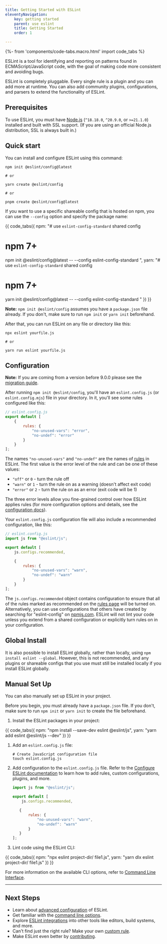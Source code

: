 ```yaml
---
title: Getting Started with ESLint
eleventyNavigation:
    key: getting started
    parent: use eslint
    title: Getting Started
    order: 1

---
```


{%- from 'components/code-tabs.macro.html' import code_tabs %}

ESLint is a tool for identifying and reporting on patterns found in ECMAScript/JavaScript code, with the goal of making code more consistent and avoiding bugs.

ESLint is completely pluggable. Every single rule is a plugin and you can add more at runtime. You can also add community plugins, configurations, and parsers to extend the functionality of ESLint.

## Prerequisites

To use ESLint, you must have [Node.js](https://nodejs.org/en/) (`^18.18.0`, `^20.9.0`, or `>=21.1.0`) installed and built with SSL support. (If you are using an official Node.js distribution, SSL is always built in.)

## Quick start

You can install and configure ESLint using this command:

```shell
npm init @eslint/config@latest

# or

yarn create @eslint/config

# or

pnpm create @eslint/config@latest
```

If you want to use a specific shareable config that is hosted on npm, you can use the `--config` option and specify the package name:

{{ code_tabs({
npm: "# use `eslint-config-standard` shared config

# npm 7+

npm init @eslint/config@latest -- --config eslint-config-standard
",
yarn: "# use `eslint-config-standard` shared config

# npm 7+

yarn init @eslint/config@latest -- --config eslint-config-standard
"
}) }}

**Note:** `npm init @eslint/config` assumes you have a `package.json` file already. If you don't, make sure to run `npm init` or `yarn init` beforehand.

After that, you can run ESLint on any file or directory like this:

```shell
npx eslint yourfile.js

# or

yarn run eslint yourfile.js
```

## Configuration

**Note:** If you are coming from a version before 9.0.0 please see the [migration guide](configure/migration-guide).

After running `npm init @eslint/config`, you'll have an `eslint.config.js` (or `eslint.config.mjs`) file in your directory. In it, you'll see some rules configured like this:

```js
// eslint.config.js
export default [
    {
        rules: {
            "no-unused-vars": "error",
            "no-undef": "error"
        }
    }
];
```

The names `"no-unused-vars"` and `"no-undef"` are the names of [rules](../rules) in ESLint. The first value is the error level of the rule and can be one of these values:

* `"off"` or `0` - turn the rule off
* `"warn"` or `1` - turn the rule on as a warning (doesn't affect exit code)
* `"error"` or `2` - turn the rule on as an error (exit code will be 1)

The three error levels allow you fine-grained control over how ESLint applies rules (for more configuration options and details, see the [configuration docs](configure/)).

Your `eslint.config.js` configuration file will also include a recommended configuration, like this:

```js
// eslint.config.js
import js from "@eslint/js";

export default [
    js.configs.recommended,

    {
        rules: {
            "no-unused-vars": "warn",
            "no-undef": "warn"
        }
    }
];
```

The `js.configs.recommended` object contains configuration to ensure that all of the rules marked as recommended on the [rules page](../rules) will be turned on.  Alternatively, you can use configurations that others have created by searching for "eslint-config" on [npmjs.com](https://www.npmjs.com/search?q=eslint-config).  ESLint will not lint your code unless you extend from a shared configuration or explicitly turn rules on in your configuration.

## Global Install

It is also possible to install ESLint globally, rather than locally, using `npm install eslint --global`. However, this is not recommended, and any plugins or shareable configs that you use must still be installed locally if you install ESLint globally.

## Manual Set Up

You can also manually set up ESLint in your project.

Before you begin, you must already have a `package.json` file. If you don't, make sure to run `npm init` or `yarn init` to create the file beforehand.

1. Install the ESLint packages in your project:

{{ code_tabs({
    npm: "npm install --save-dev eslint @eslint/js",
    yarn: "yarn add eslint @eslint/js --dev"
}) }}

1. Add an `eslint.config.js` file:

   ```shell
   # Create JavaScript configuration file
   touch eslint.config.js
   ```

2. Add configuration to the `eslint.config.js` file. Refer to the [Configure ESLint documentation](configure/) to learn how to add rules, custom configurations, plugins, and more.

   ```js
   import js from "@eslint/js";

   export default [
       js.configs.recommended,

      {
          rules: {
              "no-unused-vars": "warn",
              "no-undef": "warn"
          }
      }
   ];
   ```

3. Lint code using the ESLint CLI:

{{ code_tabs({
    npm: "npx eslint project-dir/ file1.js",
    yarn: "yarn dlx eslint project-dir/ file1.js"
}) }}

   For more information on the available CLI options, refer to [Command Line Interface](./command-line-interface).

---

## Next Steps

* Learn about [advanced configuration](configure/) of ESLint.
* Get familiar with the [command line options](command-line-interface).
* Explore [ESLint integrations](integrations) into other tools like editors, build systems, and more.
* Can't find just the right rule?  Make your own [custom rule](../extend/custom-rules).
* Make ESLint even better by [contributing](../contribute/).
